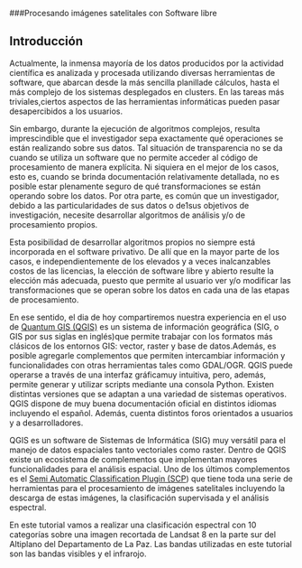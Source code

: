 ###Procesando imágenes satelitales con Software libre
## Introducción

Actualmente, la inmensa mayoría de los datos producidos por la actividad científica es analizada y procesada utilizando diversas herramientas de software, que abarcan desde la más sencilla planillade cálculos, hasta el más complejo de los sistemas desplegados en clusters. En las tareas más triviales,ciertos aspectos de las herramientas informáticas pueden pasar desapercibidos a los usuarios. 

Sin embargo, durante la ejecución de algoritmos complejos, resulta imprescindible que el investigador sepa exactamente qué operaciones se están realizando sobre sus datos. Tal situación de transparencia no se da cuando se utiliza un software que no permite acceder al código de procesamiento de manera explícita. Ni siquiera en el mejor de los casos, esto es, cuando se brinda documentación relativamente detallada, no es posible estar plenamente seguro de qué transformaciones se están operando sobre los datos. Por otra parte, es común que un investigador, debido a las particularidades de sus datos o de1sus objetivos de investigación, necesite desarrollar algoritmos de análisis y/o de procesamiento propios. 

Esta posibilidad de desarrollar algoritmos propios no siempre está incorporada en el software privativo. De allí que en la mayor parte de los casos, e independientemente de los elevados y a veces inalcanzables costos de las licencias, la elección de software libre y abierto resulte la elección más adecuada, puesto que permite al usuario ver y/o modificar las transformaciones que se operan sobre los datos en cada una de las etapas de procesamiento.

En ese sentido, el dia de hoy  compartiremos nuestra experiencia en el uso de [Quantum GIS (QGIS)](https://www.qgis.org/) es un sistema de información geográfica (SIG, o GIS por sus siglas en inglés)que permite trabajar con los formatos más clásicos de los entornos GIS: vector, raster y base de datos.Además, es posible agregarle complementos que permiten intercambiar información y funcionalidades con otras herramientas tales como GDAL/OGR. QGIS puede operarse a través de una interfaz gráficamuy intuitiva, pero, además, permite generar y utilizar scripts mediante una consola Python. Existen distintas versiones que se adaptan a una variedad de sistemas operativos. QGIS dispone de muy buena documentación oficial en distintos idiomas incluyendo el español. Además, cuenta distintos foros orientados a usuarios y a desarrolladores.

QGIS es un software de Sistemas de Informática (SIG) muy versátil para el manejo de datos espaciales tanto vectoriales como raster. Dentro de QGIS existe un ecosistema de complementos que implementan mayores funcionalidades para el análisis espacial. Uno de los últimos complementos es el [Semi Automatic Classification Plugin (SCP](https://goo.gl/vDFza4)) que tiene toda una serie de herramientas para el procesamiento de imágenes satelitales incluyendo la descarga de estas imágenes, la clasificación supervisada y el análisis espectral.

En este tutorial vamos a realizar una clasificación espectral con 10 categorías sobre una imagen recortada de Landsat 8 en la parte sur del Altiplano del Departamento de La Paz. Las bandas utilizadas en este tutorial son las bandas visibles y el infrarojo.